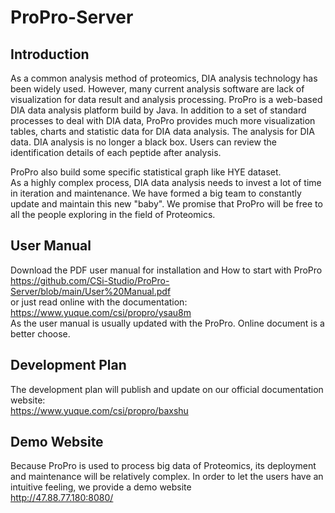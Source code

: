 # ProPro-Server

## Introduction

As a common analysis method of proteomics, DIA analysis technology has been widely used. However, many current analysis
software are lack of visualization for data result and analysis processing. ProPro is a web-based DIA data analysis
platform build by Java. In addition to a set of standard processes to deal with DIA data, ProPro provides much more
visualization tables, charts and statistic data for DIA data analysis. The analysis for DIA data. DIA analysis is no
longer a black box. Users can review the identification details of each peptide after analysis.

ProPro also build some specific statistical graph like HYE dataset. <br>
As a highly complex process, DIA data analysis needs to invest a lot of time in iteration and maintenance. We have
formed a big team to constantly update and maintain this new "baby". We promise that ProPro will be free to all the
people exploring in the field of Proteomics.

## User Manual

Download the PDF user manual for installation and How to start with ProPro <br>
https://github.com/CSi-Studio/ProPro-Server/blob/main/User%20Manual.pdf <br>
or just read online with the documentation: <br>
https://www.yuque.com/csi/propro/ysau8m <br>
As the user manual is usually updated with the ProPro. Online document is a better choose.

## Development Plan

The development plan will publish and update on our official documentation website: <br>
https://www.yuque.com/csi/propro/baxshu

## Demo Website

Because ProPro is used to process big data of Proteomics, its deployment and maintenance will be relatively complex. In
order to let the users have an intuitive feeling, we provide a demo website <br>
http://47.88.77.180:8080/